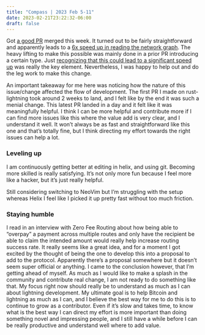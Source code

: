 ```yaml
---
title: "Compass | 2023 Feb 5-11"
date: 2023-02-21T23:22:32-06:00
draft: false
---
```


Got [a good PR](https://github.com/lightningdevkit/rust-lightning/pull/2016) merged this week. It turned out to be fairly straightforward and apparently leads to a [6x speed up in reading the network graph](https://github.com/lightningdevkit/rust-lightning/pull/2016#pullrequestreview-1286186534). The heavy lifting to make this possible was mainly done in a prior PR introducing a certain type. Just [recognizing that this could lead to a significant speed up](https://www.youtube.com/watch?v=tKbV6BpH-C8) was really the key element. Nevertheless, I was happy to help out and do the leg work to make this change.

An important takeaway for me here was noticing how the nature of this issue/change affected the flow of development. The first PR I made on rust-lightning took around 2 weeks to land, and I felt like by the end it was such a menial change. This latest PR landed in a day and it felt like it was meaningfully helpful. I think I can be more helpful and contribute more if I can find more issues like this where the value add is very clear, and I understand it well. It won’t always be as fast and straightforward like this one and that’s totally fine, but I think directing my effort towards the right issues can help a lot.

### Leveling up

I am continuously getting better at editing in helix, and using git. Becoming more skilled is really satisfying. It’s not only more fun because I feel more like a hacker, but it’s just really helpful.

Still considering switching to NeoVim but I’m struggling with the setup whereas Helix I feel like I picked it up pretty fast without too much friction.

### Staying humble

I read in an interview with Zero Fee Routing about how being able to “overpay” a payment across multiple routes and only have the recipient be able to claim the intended amount would really help increase routing success rate. It really seems like a great idea, and for a moment I got excited by the thought of being the one to develop this into a proposal to add to the protocol. Apparently there’s a proposal somewhere but it doesn’t seem super official or anything. I came to the conclusion however, that I’m getting ahead of myself. As much as I would like to make a splash in the community and contribute real change, I am not ready to do something like that. My focus right now should really be to understand as much as I can about lightning development. My ultimate goal is to help Bitcoin and lightning as much as I can, and I believe the best way for me to do this is to continue to grow as a contributor. Even if it’s slow and takes time, to know what is the best way I can direct my effort is more important than doing something novel and impressing people, and I still have a while before I can be really productive and understand well where to add value.

